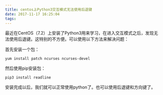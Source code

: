 ```yaml
---
title: centos上Python3交互模式无法使用后退键
date: 2017-11-17 16:25:04
tags:
---
```

最近在CentOS（7.2）上安装了Python3用来学习，在进入交互模式之后，发现无法使用后退键。这特别的不方便。可以使用以下方法来解决问题：

首先安装一个包：

````shell
yum install patch ncurses ncurses-devel
````

然后使用pip安装包：

````shell
pip3 install readline
````

安装完成以后，我们就可以正常使用python了。也可以使用后退键和方向键了。
